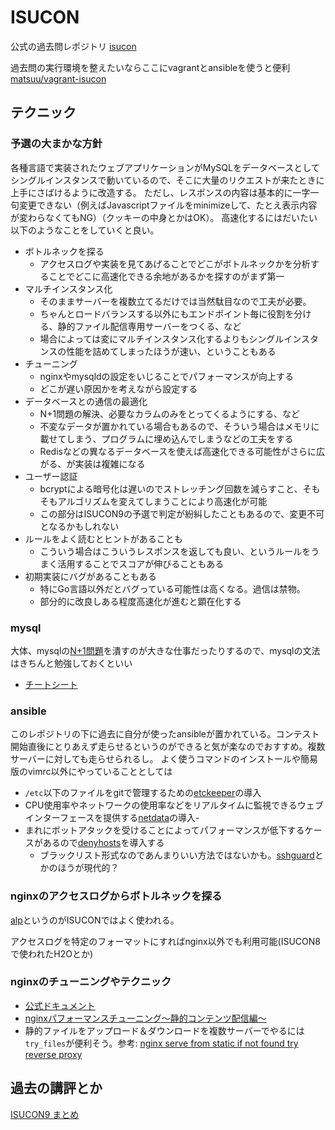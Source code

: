 # ISUCON
公式の過去問レポジトリ
[isucon](https://github.com/isucon)


過去問の実行環境を整えたいならここにvagrantとansibleを使うと便利
[matsuu/vagrant-isucon](https://github.com/matsuu/vagrant-isucon)

## テクニック
### 予選の大まかな方針
各種言語で実装されたウェブアプリケーションがMySQLをデータベースとしてシングルインスタンスで動いているので、そこに大量のリクエストが来たときに上手にさばけるように改造する。
ただし、レスポンスの内容は基本的に一字一句変更できない（例えばJavascriptファイルをminimizeして、たとえ表示内容が変わらなくてもNG）（クッキーの中身とかはOK）。
高速化するにはだいたい以下のようなことをしていくと良い。

- ボトルネックを探る
  - アクセスログや実装を見てあげることでどこがボトルネックかを分析することでどこに高速化できる余地があるかを探すのがまず第一
- マルチインスタンス化
  - そのままサーバーを複数立てるだけでは当然駄目なので工夫が必要。
  - ちゃんとロードバランスする以外にもエンドポイント毎に役割を分ける、静的ファイル配信専用サーバーをつくる、など
  - 場合によっては変にマルチインスタンス化するよりもシングルインスタンスの性能を詰めてしまったほうが速い、ということもある
- チューニング
  - nginxやmysqldの設定をいじることでパフォーマンスが向上する
  - どこが遅い原因かを考えながら設定する
- データベースとの通信の最適化
  - N+1問題の解決、必要なカラムのみをとってくるようにする、など
  - 不変なデータが置かれている場合もあるので、そういう場合はメモリに載せてしまう、プログラムに埋め込んでしまうなどの工夫をする
  - Redisなどの異なるデータベースを使えば高速化できる可能性がさらに広がる、が実装は複雑になる
- ユーザー認証
  - bcryptによる暗号化は遅いのでストレッチング回数を減らすこと、そもそもアルゴリズムを変えてしまうことにより高速化が可能
  - この部分はISUCON9の予選で判定が紛糾したこともあるので、変更不可となるかもしれない
- ルールをよく読むとヒントがあることも
  - こういう場合はこういうレスポンスを返しても良い、というルールをうまく活用することでスコアが伸びることもある
- 初期実装にバグがあることもある
  - 特にGo言語以外だとバグっている可能性は高くなる。過信は禁物。
  - 部分的に改良しある程度高速化が進むと顕在化する

### mysql
大体、mysqlの[N+1問題](https://www.techscore.com/blog/2012/12/25/rails%E3%83%A9%E3%82%A4%E3%83%96%E3%83%A9%E3%83%AA%E7%B4%B9%E4%BB%8B-n1%E5%95%8F%E9%A1%8C%E3%82%92%E6%A4%9C%E5%87%BA%E3%81%99%E3%82%8B%E3%80%8Cbullet%E3%80%8D/)を潰すのが大きな仕事だったりするので、mysqlの文法はきちんと勉強しておくといい
- [チートシート](https://www.mysqltutorial.org/mysql-cheat-sheet.aspx)

### ansible
このレポジトリの下に過去に自分が使ったansibleが置かれている。コンテスト開始直後にとりあえず走らせるというのができると気が楽なのでおすすめ。複数サーバーに対しても走らせられるし。
よく使うコマンドのインストールや簡易版のvimrc以外にやっていることとしては

- `/etc`以下のファイルをgitで管理するための[etckeeper](https://wiki.archlinux.jp/index.php/Etckeeper)の導入
- CPU使用率やネットワークの使用率などをリアルタイムに監視できるウェブインターフェースを提供する[netdata](https://github.com/netdata/netdata)の導入-
- まれにボットアタックを受けることによってパフォーマンスが低下するケースがあるので[denyhosts](http://denyhosts.sourceforge.net/)を導入する
  - ブラックリスト形式なのであんまりいい方法ではないかも。[sshguard](https://wiki.archlinux.jp/index.php/Sshguard)とかのほうが現代的？



### nginxのアクセスログからボトルネックを探る
[alp](https://github.com/tkuchiki/alp)というのがISUCONではよく使われる。

アクセスログを特定のフォーマットにすればnginx以外でも利用可能(ISUCON8で使われたH2Oとか)

### nginxのチューニングやテクニック
- [公式ドキュメント](https://nginx.org/en/docs/)
- [nginxパフォーマンスチューニング〜静的コンテンツ配信編〜](https://qiita.com/cubicdaiya/items/2763ba2240476ab1d9dd)
- 静的ファイルをアップロード＆ダウンロードを複数サーバーでやるには`try_files`が便利そう。参考: [nginx serve from static if not found try reverse proxy](https://stackoverflow.com/questions/28572392/nginx-serve-from-static-if-not-found-try-reverse-proxy/28578419)



## 過去の講評とか
[ISUCON9 まとめ](http://isucon.net/archives/53570241.html)
